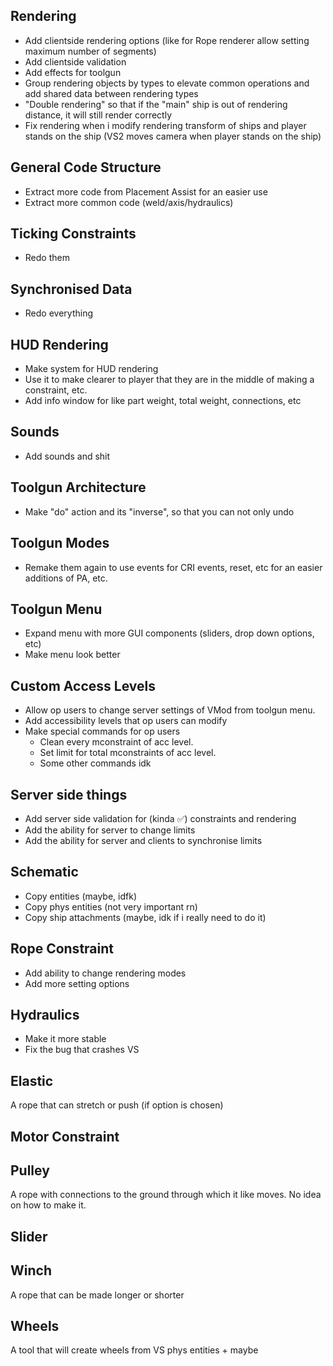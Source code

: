 ## Rendering
* Add clientside rendering options (like for Rope renderer allow setting maximum number of segments)
* Add clientside validation 
* Add effects for toolgun
* Group rendering objects by types to elevate common operations and add shared data between rendering types
* "Double rendering" so that if the "main" ship is out of rendering distance, it will still render correctly
* Fix rendering when i modify rendering transform of ships and player stands on the ship (VS2 moves camera when player stands on the ship) 

## General Code Structure
* Extract more code from Placement Assist for an easier use
* Extract more common code (weld/axis/hydraulics)

## Ticking Constraints
* Redo them

## Synchronised Data
* Redo everything

## HUD Rendering
* Make system for HUD rendering
* Use it to make clearer to player that they are in the middle of making a constraint, etc.
* Add info window for like part weight, total weight, connections, etc

## Sounds
* Add sounds and shit

## Toolgun Architecture 
* Make "do" action and its "inverse", so that you can not only undo 

## Toolgun Modes
* Remake them again to use events for CRI events, reset, etc for an easier additions of PA, etc.

## Toolgun Menu
* Expand menu with more GUI components (sliders, drop down options, etc)
* Make menu look better

## Custom Access Levels
* Allow op users to change server settings of VMod from toolgun menu.
* Add accessibility levels that op users can modify
* Make special commands for op users
    * Clean every mconstraint of acc level.
    * Set limit for total mconstraints of acc level.
    * Some other commands idk

## Server side things
* Add server side validation for (kinda ✅) constraints and rendering
* Add the ability for server to change limits
* Add the ability for server and clients to synchronise limits

## Schematic
* Copy entities (maybe, idfk)
* Copy phys entities (not very important rn)
* Copy ship attachments (maybe, idk if i really need to do it)

## Rope Constraint
* Add ability to change rendering modes
* Add more setting options

## Hydraulics
* Make it more stable
* Fix the bug that crashes VS

## Elastic
A rope that can stretch or push (if option is chosen)

## Motor Constraint

## Pulley
A rope with connections to the ground through which it like moves. No idea on how to make it.

## Slider

## Winch
A rope that can be made longer or shorter

## Wheels
A tool that will create wheels from VS phys entities + maybe 